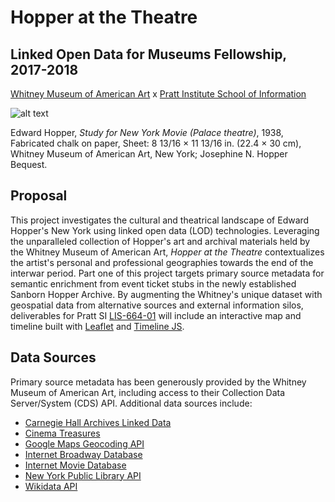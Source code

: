 # Hopper at the Theatre

## Linked Open Data for Museums Fellowship, 2017-2018
[Whitney Museum of American Art](https://whitney.org/) x [Pratt Institute School of Information](https://www.pratt.edu/academics/information/)

![alt text](http://collectionimages.whitney.org/standard/76662/largerpage.jpg)

Edward Hopper, *Study for New York Movie (Palace theatre)*, 1938, Fabricated chalk on paper, Sheet: 8 13/16 × 11 13/16 in. (22.4 × 30 cm), Whitney Museum of American Art, New York; Josephine N. Hopper Bequest.

## Proposal
This project investigates the cultural and theatrical landscape of Edward Hopper's New York using linked open data (LOD) technologies. Leveraging the unparalleled collection of Hopper's art and archival materials held by the Whitney Museum of American Art, *Hopper at the Theatre* contextualizes the artist's personal and professional geographies towards the end of the interwar period. Part one of this project targets primary source metadata for semantic enrichment from event ticket stubs in the newly established Sanborn Hopper Archive. By augmenting the Whitney's unique dataset with geospatial data from alternative sources and external information silos, deliverables for Pratt SI [LIS-664-01](http://pfch.nyc/) will include an interactive map and timeline built with [Leaflet](http://leafletjs.com/) and [Timeline JS](https://timeline.knightlab.com/).

## Data Sources
Primary source metadata has been generously provided by the Whitney Museum of American Art, including access to their Collection Data Server/System (CDS) API. Additional data sources include:
* [Carnegie Hall Archives Linked Data](https://github.com/CarnegieHall/linked-data)
* [Cinema Treasures](http://cinematreasures.org/)
* [Google Maps Geocoding API](https://developers.google.com/maps/documentation/geocoding/start)
* [Internet Broadway Database](https://www.ibdb.com/)
* [Internet Movie Database](https://www.imdb.com/)
* [New York Public Library API](http://api.repo.nypl.org/)
* [Wikidata API](https://www.wikidata.org/w/api.php)

